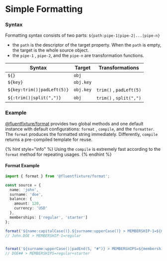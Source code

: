 # Simple Formatting

### Syntax

Formatting syntax consists of two parts: `${path:pipe-1|pipe-2|...|pipe-n}`

* the `path` is the descriptor of the target property. When the `path` is empty, the target is the whole source object.
* the `pipe-1` , `pipe-2`, and the `pipe-n` are transformation functions.

| Syntax                      | Target    | Transformations         |
| --------------------------- | --------- | ----------------------- |
| `${}`                       | `obj`     |                         |
| `${key}`                    | `obj.key` |                         |
| `${key:trim()\|padLeft(5)}` | `obj.key` | `trim()` , `padLeft(5)` |
| `${:trim()\|split(",")}`    | `obj`     | `trim()` , `split(",")` |

### Example

[@fluentfixture/format](./) provides two global methods and one default instance with default configurations: `format` , `compile`, and the `formatter`. The `format` produces the formatted string immediately. Differently, `compile` returns a pre-compiled template for reuse.

{% hint style="info" %}
Using the `compile` is extremely fast according to the `format` method for repeating usages.
{% endhint %}

#### Format Example

```typescript
import { format } from '@fluentfixture/format';

const source = {
  name: 'john',
  surname: 'doe',
  balance: {
    amount: 120,
    currency: 'USD'
  },
  memberships: ['regular', 'starter']
};

format('${name:capitalCase()}.${surname:upperCase()} > MEMBERSHIP-1=${memberships.0}', source);
// John.DOE > MEMBERSHIP-1=regular


format('${surname:upperCase()|padEnd(5, "#")} > MEMBERSHIPS=${memberships:join("+")}', source);
// DOE## > MEMBERSHIPS=regular+starter
```
